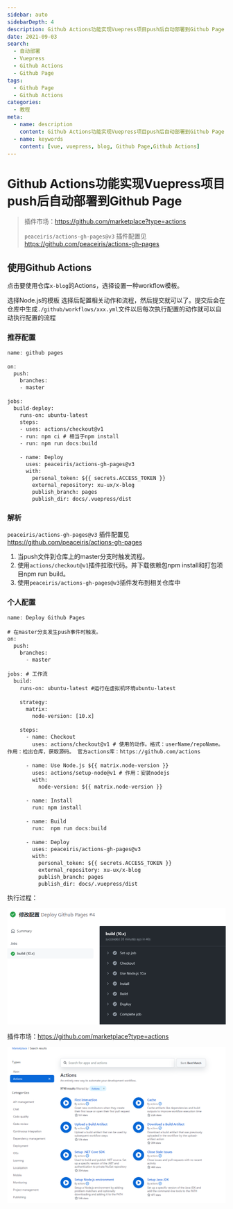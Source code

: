 ```yaml
---
sidebar: auto
sidebarDepth: 4
description: Github Actions功能实现Vuepress项目push后自动部署到Github Page
date: 2021-09-03
search:
  - 自动部署
  - Vuepress
  - Github Actions
  - Github Page
tags:
  - Github Page
  - Github Actions
categories:
  - 教程
meta:
  - name: description
    content: Github Actions功能实现Vuepress项目push后自动部署到Github Page
  - name: keywords
    content: [vue, vuepress, blog, Github Page,Github Actions]
---
```

# Github Actions功能实现Vuepress项目push后自动部署到Github Page

> 插件市场：https://github.com/marketplace?type=actions
>
> `peaceiris/actions-gh-pages@v3` 插件配置见 https://github.com/peaceiris/actions-gh-pages

## 使用Github Actions

点击要使用仓库`x-blog`的Actions，选择设置一种workflow模板。

选择Node.js的模板
选择后配置相关动作和流程，然后提交就可以了。提交后会在仓库中生成`./github/workflows/xxx.yml`文件以后每次执行配置的动作就可以自动执行配置的流程

### 推荐配置

```shell
name: github pages

on:
  push:
    branches:
    - master

jobs:
  build-deploy:
    runs-on: ubuntu-latest
    steps:
    - uses: actions/checkout@v1
    - run: npm ci # 相当于npm install
    - run: npm run docs:build

    - name: Deploy
      uses: peaceiris/actions-gh-pages@v3
      with:
      	personal_token: ${{ secrets.ACCESS_TOKEN }}
      	external_repository: xu-ux/x-blog
      	publish_branch: pages
      	publish_dir: docs/.vuepress/dist

```

### 解析

`peaceiris/actions-gh-pages@v3` 插件配置见 https://github.com/peaceiris/actions-gh-pages

1. 当push文件到仓库上的master分支时触发流程。
2. 使用`actions/checkout@v1`插件拉取代码。并下载依赖包npm install和打包项目npm run build。
3. 使用`peaceiris/actions-gh-pages@v3`插件发布到相关仓库中

### 个人配置

```shell
name: Deploy Github Pages

# 在master分支发生push事件时触发。
on:
  push:
    branches:
      - master
      
jobs: # 工作流
  build:
    runs-on: ubuntu-latest #运行在虚拟机环境ubuntu-latest

    strategy:
      matrix:
        node-version: [10.x]

    steps:
      - name: Checkout
        uses: actions/checkout@v1 # 使用的动作。格式：userName/repoName。作用：检出仓库，获取源码。 官方actions库：https://github.com/actions
        
      - name: Use Node.js ${{ matrix.node-version }}
        uses: actions/setup-node@v1 # 作用：安装nodejs
        with:
          node-version: ${{ matrix.node-version }}

      - name: Install
        run: npm install

      - name: Build
        run:  npm run docs:build

      - name: Deploy
        uses: peaceiris/actions-gh-pages@v3
        with:
          personal_token: ${{ secrets.ACCESS_TOKEN }}
          external_repository: xu-ux/x-blog
          publish_branch: pages
          publish_dir: docs/.vuepress/dist

```

执行过程：

![image-20210903104605852](./images.assets/image-20210903104605852.png)



插件市场：https://github.com/marketplace?type=actions

![image-20210903104516765](./images.assets/image-20210903104516765.png)